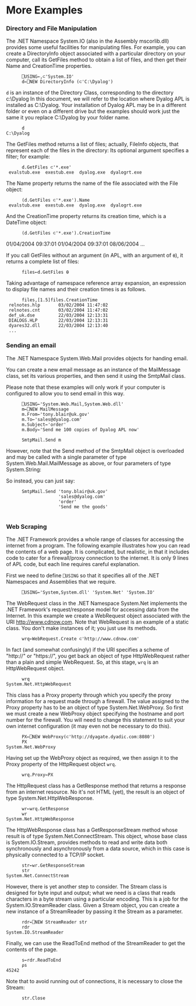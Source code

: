 # More Examples

### Directory and File Manipulation

The .NET Namespace System.IO (also in the Assembly mscorlib.dll) provides some useful facilities for manipulating files. For example, you can create a DirectoryInfo object associated with a particular directory on your computer, call its GetFiles method to obtain a list of files, and then get their Name and CreationTime properties.
```apl
      ⎕USING←,⊂'System.IO'
      d←⎕NEW DirectoryInfo (⊂'C:\Dyalog')
```

`d` is an instance of the Directory Class, corresponding to the directory c:\Dyalog In this document, we will refer to the location where Dyalog APL is installed as C:\Dyalog. Your installation of Dyalog APL may be in a different folder or even on a different drive but the examples should work just the same it you replace C:\Dyalog by your folder name.
```apl
      d
C:\Dyalog
```

The GetFiles method returns a list of files; actually, FileInfo objects, that represent each of the files in the directory: Its optional argument specifies a filter; for example:
```apl
      d.GetFiles ⊂'*.exe'
 evalstub.exe  exestub.exe  dyalog.exe  dyalogrt.exe
```

The Name property returns the name of the file associated with the File object:
```apl
      (d.GetFiles ⊂'*.exe').Name
 evalstub.exe  exestub.exe  dyalog.exe  dyalogrt.exe
```

And the CreationTime property returns its creation time, which is a DateTime object:
```apl
      (d.GetFiles ⊂'*.exe').CreationTime
```

01/04/2004 09:37:01  01/04/2004 09:37:01  08/06/2004 ...

If you call GetFiles without an argument (in APL, with an argument of `⍬`), it returns a complete list of files:
```apl
      files←d.GetFiles ⍬
```

Taking advantage of namespace reference array expansion, an expression to display file names and their creation times is as follows.
```apl
      files,[1.5]files.CreationTime
 relnotes.hlp       03/02/2004 11:47:02 
 relnotes.cnt       03/02/2004 11:47:02 
 def_uk.dse         22/03/2004 12:13:31 
 DIALOGS.HLP        22/03/2004 12:13:31 
 dyares32.dll       22/03/2004 12:13:40 
 ...
```

### Sending an email

The .NET Namespace System.Web.Mail provides objects for handing email.

You can create a new email message as an instance of the MailMessage class, set its various properties, and then send it using the SmtpMail class.

Please note that these examples will only work if your computer is configured to allow you to send email in this way.
```apl
      ⎕USING←'System.Web.Mail,System.Web.dll'
      m←⎕NEW MailMessage
      m.From←'tony.blair@uk.gov'
      m.To←'sales@dyalog.com'
      m.Subject←'order'
      m.Body←'Send me 100 copies of Dyalog APL now'
 
      SmtpMail.Send m
```

However, note that the Send method of the SmtpMail object is overloaded and may be called with a single parameter of type System.Web.Mail.MailMessage as above, or four parameters of type System.String:

So instead, you can just say:
```apl
      SmtpMail.Send 'tony.blair@uk.gov'
                    'sales@dyalog.com'
                    'order'
                    'Send me the goods'
 
```

### Web Scraping

The .NET Framework provides a whole range of classes for accessing the internet from a program. The following example illustrates how you can read the contents of a web page. It is complicated, but realistic, in that it includes code to cater for a firewall/proxy connection to the internet. It is only 9 lines of APL code, but each line requires careful explanation.

First we need to define `⎕USING` so that it specifies all of the .NET Namespaces and Assemblies that we require.
```apl
      ⎕USING←'System,System.dll' 'System.Net' 'System.IO'
```

The WebRequest class in the .NET Namespace System.Net implements the .NET Framework's request/response model for accessing data from the Internet. In this example we create a WebRequest object associated with the URI http://www.cdnow.com. Note that WebRequest is an example of a static class. You don't make instances of it; you just use its methods.
```apl
      wrq←WebRequest.Create ⊂'http://www.cdnow.com'
```

In fact (and somewhat confusingly) if the URI specifies a scheme of "http://" or "https://", you get back an object of type HttpWebRequest rather than a plain and simple WebRequest. So, at this stage, `wrq` is an HttpWebRequest object.
```apl
      wrq
System.Net.HttpWebRequest
```

This class has a Proxy property through which you specify the proxy information for a request made through a firewall. The value assigned to the Proxy property has to be an object of type System.Net.WebProxy. So first we must create a new WebProxy object specifying the hostname and port number for the firewall. You will need to change this statement to suit your own internet configuration (it may even not be necessary to do this).
```apl
      PX←⎕NEW WebProxy(⊂'http://dyagate.dyadic.com:8080')
      PX
System.Net.WebProxy
```

Having set up the WebProxy object as required, we then assign it to the Proxy property of the HttpRequest object `wrq`.
```apl
      wrq.Proxy←PX
```

The HttpRequest class has a GetResponse method that returns a response from an internet resource. No it's not HTML (yet), the result is an object of type System.Net.HttpWebResponse.
```apl
      wr←wrq.GetResponse
      wr
System.Net.HttpWebResponse
```

The HttpWebResponse class has a GetResponseStream method whose result is of type System.Net.ConnectStream. This object, whose base class is System.IO.Stream, provides methods to read and write data both synchronously and asynchronously from a data source, which in this case is physically connected to a TCP/IP socket.
```apl
      str←wr.GetResponseStream
      str
System.Net.ConnectStream
```

However, there is yet another step to consider. The Stream class is designed for byte input and output; what we need is a class that reads characters in a byte stream using a particular encoding. This is a job for the System.IO.StreamReader class. Given a Stream object, you can create a new instance of a StreamReader by passing it the Stream as a parameter.
```apl
      rdr←⎕NEW StreamReader str
      rdr
System.IO.StreamReader
```

Finally, we can use the ReadToEnd method of the StreamReader to get the contents of the page.
```apl
      s←rdr.ReadToEnd
      ⍴s
45242
```

Note that to avoid running out of connections, it is necessary to close the Stream:
```apl
      str.Close
 
```
